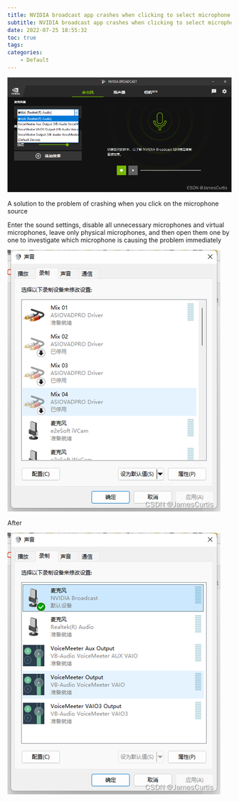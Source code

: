 ```yaml
---
title: NVIDIA broadcast app crashes when clicking to select microphone source. How to solve the crash?
subtitle: NVIDIA broadcast app crashes when clicking to select microphone source. How to solve the crash?
date: 2022-07-25 18:55:32
toc: true
tags: 
categories: 
    - Default
---
```


![16936522995391693652298666.png](https://raw.githubusercontent.com/james-curtis/james-curtis.github.io/main/static/images/16936522995391693652298666.png) 

A solution to the problem of crashing when you click on the microphone source

Enter the sound settings, disable all unnecessary microphones and virtual microphones, leave only physical microphones, and then open them one by one to investigate which microphone is causing the problem immediately


![16936523065391693652306277.png](https://raw.githubusercontent.com/james-curtis/james-curtis.github.io/main/static/images/16936523065391693652306277.png)

After

![16936523145351693652313727.png](https://raw.githubusercontent.com/james-curtis/james-curtis.github.io/main/static/images/16936523145351693652313727.png)
